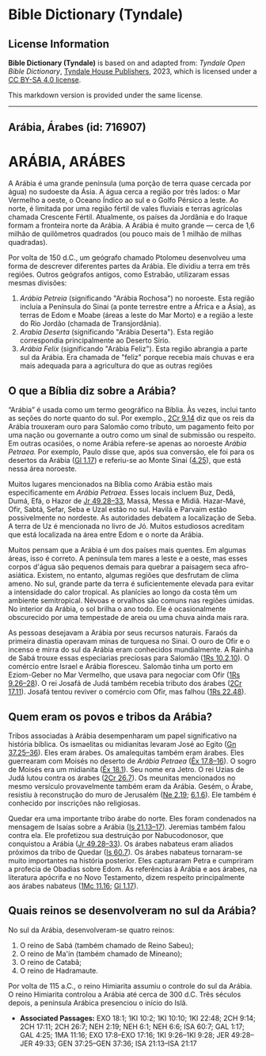 # Bible Dictionary (Tyndale)

## License Information

**Bible Dictionary (Tyndale)** is based on and adapted from: _Tyndale Open Bible Dictionary_, [Tyndale House Publishers](https://tyndaleopenresources.com/), 2023, which is licensed under a [CC BY-SA 4.0 license](https://creativecommons.org/licenses/by-sa/4.0/legalcode.en).

This markdown version is provided under the same license.



--------------------------------

## Arábia, Árabes (id: 716907)

ARÁBIA, ARÁBES
==============

A Arábia é uma grande península (uma porção de terra quase cercada por água) no sudoeste da Ásia. A água cerca a região por três lados: o Mar Vermelho a oeste, o Oceano Índico ao sul e o Golfo Pérsico a leste. Ao norte, é limitada por uma região fértil de vales fluviais e terras agrícolas chamada Crescente Fértil. Atualmente, os países da Jordânia e do Iraque formam a fronteira norte da Arábia. A Arábia é muito grande — cerca de 1,6 milhão de quilômetros quadrados (ou pouco mais de 1 milhão de milhas quadradas).

Por volta de 150 d.C., um geógrafo chamado Ptolomeu desenvolveu uma forma de descrever diferentes partes da Arábia. Ele dividiu a terra em três regiões. Outros geógrafos antigos, como Estrabão, utilizaram essas mesmas divisões:

1. *Arábia Petreia* (significando "Arábia Rochosa") no noroeste. Esta região incluía a Península do Sinai (a ponte terrestre entre a África e a Ásia), as terras de Edom e Moabe (áreas a leste do Mar Morto) e a região a leste do Rio Jordão (chamada de Transjordânia).
2. *Arabia Deserta* (significando "Arábia Deserta"). Esta região correspondia principalmente ao Deserto Sírio.
3. *Arábia Felix* (significando "Arábia Feliz"). Esta região abrangia a parte sul da Arábia. Era chamada de "feliz" porque recebia mais chuvas e era mais adequada para a agricultura do que as outras regiões

O que a Bíblia diz sobre a Arábia?
----------------------------------

“Arábia” é usada como um termo geográfico na Bíblia. Às vezes, inclui tanto as seções do norte quanto do sul. Por exemplo., [2Cr 9\.14](https://ref.ly/2Chr9:14) diz que os reis da Arábia trouxeram ouro para Salomão como tributo, um pagamento feito por uma nação ou governante a outro como um sinal de submissão ou respeito. Em outras ocasiões, o nome Arábia refere\-se apenas ao noroeste *Arábia Petraea.* Por exemplo, Paulo disse que, após sua conversão, ele foi para os desertos da Arábia ([Gl 1\.17](https://ref.ly/Gal1:17)) e referiu\-se ao Monte Sinai ([4\.25](https://ref.ly/Gal4:25)), que está nessa área noroeste.

Muitos lugares mencionados na Bíblia como Arábia estão mais especificamente em *Arábia Petraea.* Esses locais incluem Buz, Dedã, Dumá, Efá, o Hazor de [Jr 49\.28–33](https://ref.ly/Jer49:28-Jer49:33), Massá, Messa e Midiã. Hazar\-Mavé, Ofir, Sabtá, Sefar, Seba e Uzal estão no sul. Havilá e Parvaim estão possivelmente no nordeste. As autoridades debatem a localização de Seba. A terra de Uz é mencionada no livro de Jó. Muitos estudiosos acreditam que está localizada na área entre Edom e o norte da Arábia.

Muitos pensam que a Arábia é um dos países mais quentes. Em algumas áreas, isso é correto. A península tem mares a leste e a oeste, mas esses corpos d'água são pequenos demais para quebrar a paisagem seca afro\-asiática. Existem, no entanto, algumas regiões que desfrutam de clima ameno. No sul, grande parte da terra é suficientemente elevada para evitar a intensidade do calor tropical. As planícies ao longo da costa têm um ambiente semitropical. Névoas e orvalhos são comuns nas regiões úmidas. No interior da Arábia, o sol brilha o ano todo. Ele é ocasionalmente obscurecido por uma tempestade de areia ou uma chuva ainda mais rara.

As pessoas desejavam a Arábia por seus recursos naturais. Faraós da primeira dinastia operavam minas de turquesa no Sinai. O ouro de Ofir e o incenso e mirra do sul da Arábia eram conhecidos mundialmente. A Rainha de Sabá trouxe essas especiarias preciosas para Salomão ([1Rs 10\.2,10](https://ref.ly/1Kgs10:2,1Kgs10:10)). O comércio entre Israel e Arábia floresceu. Salomão tinha um porto em Eziom\-Geber no Mar Vermelho, que usava para negociar com Ofir ([1Rs 9\.26–28](https://ref.ly/1Kgs9:26-1Kgs9:28)). O rei Josafá de Judá também recebia tributo dos árabes ([2Cr 17\.11](https://ref.ly/2Chr17:11)). Josafá tentou reviver o comércio com Ofir, mas falhou ([1Rs 22\.48](https://ref.ly/1Kgs22:48)).

Quem eram os povos e tribos da Arábia?
--------------------------------------

Tribos associadas à Arábia desempenharam um papel significativo na história bíblica. Os ismaelitas ou midianitas levaram José ao Egito ([Gn 37\.25–36](https://ref.ly/Gen37:25-Gen37:36)). Eles eram árabes. Os amalequitas também eram árabes. Eles guerrearam com Moisés no deserto de *Arábia Petraea* ([Êx 17\.8–16](https://ref.ly/Exod17:8-Exod17:16)). O sogro de Moisés era um midianita ([Êx 18\.1](https://ref.ly/Exod18:1)). Seu nome era Jetro. O rei Uzias de Judá lutou contra os árabes ([2Cr 26\.7](https://ref.ly/2Chr26:7)). Os meunitas mencionados no mesmo versículo provavelmente também eram da Arábia. Gesém, o Árabe, resistiu à reconstrução do muro de Jerusalém ([Ne 2\.19](https://ref.ly/Neh2:19); [6\.1,6](https://ref.ly/Neh6:1,Neh6:6)). Ele também é conhecido por inscrições não religiosas.

Quedar era uma importante tribo árabe do norte. Eles foram condenados na mensagem de Isaías sobre a Arábia ([Is 21\.13–17](https://ref.ly/Isa21:13-Isa21:17)). Jeremias também falou contra ela. Ele profetizou sua destruição por Nabucodonosor, que conquistou a Arábia ([Jr 49\.28–33](https://ref.ly/Jer49:28-Jer49:33)). Os árabes nabateus eram aliados próximos da tribo de Quedar ([Is 60\.7](https://ref.ly/Isa60:7)). Os árabes nabateus tornaram\-se muito importantes na história posterior. Eles capturaram Petra e cumpriram a profecia de Obadias sobre Edom. As referências à Arábia e aos árabes, na literatura apócrifa e no Novo Testamento, dizem respeito principalmente aos árabes nabateus ([1Mc 11\.16](https://ref.ly/1Macc11:16); [Gl 1\.17](https://ref.ly/Gal1:17)).

Quais reinos se desenvolveram no sul da Arábia?
-----------------------------------------------

No sul da Arábia, desenvolveram\-se quatro reinos:

1. O reino de Sabá (também chamado de Reino Sabeu);
2. O reino de Ma'in (também chamado de Mineano);
3. O reino de Catabã;
4. O reino de Hadramaute.

Por volta de 115 a.C., o reino Himiarita assumiu o controle do sul da Arábia. O reino Himiarita controlou a Arábia até cerca de 300 d.C. Três séculos depois, a península Arábica presenciou o início do Islã.

* **Associated Passages:** EXO 18:1; 1KI 10:2; 1KI 10:10; 1KI 22:48; 2CH 9:14; 2CH 17:11; 2CH 26:7; NEH 2:19; NEH 6:1; NEH 6:6; ISA 60:7; GAL 1:17; GAL 4:25; 1MA 11:16; EXO 17:8–EXO 17:16; 1KI 9:26–1KI 9:28; JER 49:28–JER 49:33; GEN 37:25–GEN 37:36; ISA 21:13–ISA 21:17

